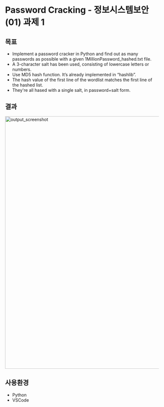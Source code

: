 # Password Cracking - 정보시스템보안(01) 과제 1

## 목표
+ Implement a password cracker in Python and find out as many passwords as possible with a given 1MillionPassword_hashed.txt file. 
+ A 3-character salt has been used, consisting of lowercase letters or numbers.
+ Use MD5 hash function. It’s already implemented in “hashlib”. 
+ The hash value of the first line of the wordlist matches the first line of the hashed list.
+ They're all hased with a single salt, in password+salt form.

## 결과
<img width="827" alt="output_screenshot" src="https://github.com/SeoyoungOhMe/PasswordCracking/assets/96602351/4583daff-2f30-4805-be3e-e1aa5d542cd5">

## 사용환경
+ Python
+ VSCode
